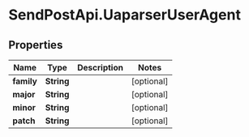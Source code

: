 # SendPostApi.UaparserUserAgent

## Properties
Name | Type | Description | Notes
------------ | ------------- | ------------- | -------------
**family** | **String** |  | [optional] 
**major** | **String** |  | [optional] 
**minor** | **String** |  | [optional] 
**patch** | **String** |  | [optional] 
